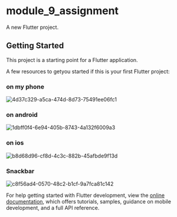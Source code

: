 # module_9_assignment

A new Flutter project.

## Getting Started

This project is a starting point for a Flutter application.

A few resources to getyou started if this is your first Flutter project:
### on my phone
![4d37c329-a5ca-474d-8d73-75491ee06fc1](https://github.com/DamnTam/module_9_assignment/assets/75781775/b9a90db7-c249-4c0a-8107-d4321fd1a98a)
### on android
![1dbff0f4-6e94-405b-8743-4a132f6009a3](https://github.com/DamnTam/module_9_assignment/assets/75781775/9e56e4dd-48a2-411d-a622-d6eb5761c90d)
### on ios
![b8d68d96-cf8d-4c3c-882b-45afbde9f13d](https://github.com/DamnTam/module_9_assignment/assets/75781775/b20dbe21-39e0-41b0-ad96-50adaa23a5d6)
### Snackbar
![c8f56ad4-0570-48c2-b1cf-9a7fca81c142](https://github.com/DamnTam/module_9_assignment/assets/75781775/47ee3335-eaa3-4616-8066-3ac40305700b)


For help getting started with Flutter development, view the
[online documentation](https://docs.flutter.dev/), which offers tutorials,
samples, guidance on mobile development, and a full API reference.
